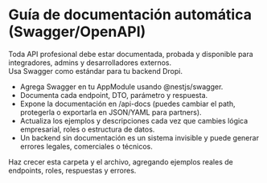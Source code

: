 # Guía de documentación automática (Swagger/OpenAPI)

Toda API profesional debe estar documentada, probada y disponible para integradores, admins y desarrolladores externos.  
Usa Swagger como estándar para tu backend Dropi.

- Agrega Swagger en tu AppModule usando @nestjs/swagger.
- Documenta cada endpoint, DTO, parámetro y respuesta.
- Expone la documentación en /api-docs (puedes cambiar el path, protegerla o exportarla en JSON/YAML para partners).
- Actualiza los ejemplos y descripciones cada vez que cambies lógica empresarial, roles o estructura de datos.
- Un backend sin documentación es un sistema invisible y puede generar errores legales, comerciales o técnicos.

Haz crecer esta carpeta y el archivo, agregando ejemplos reales de endpoints, roles, respuestas y errores.

